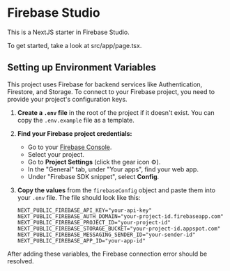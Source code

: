 # Firebase Studio

This is a NextJS starter in Firebase Studio.

To get started, take a look at src/app/page.tsx.

## Setting up Environment Variables

This project uses Firebase for backend services like Authentication, Firestore, and Storage. To connect to your Firebase project, you need to provide your project's configuration keys.

1.  **Create a `.env` file** in the root of the project if it doesn't exist. You can copy the `.env.example` file as a template.
2.  **Find your Firebase project credentials:**
    *   Go to your [Firebase Console](https://console.firebase.google.com/).
    *   Select your project.
    *   Go to **Project Settings** (click the gear icon ⚙️).
    *   In the "General" tab, under "Your apps", find your web app.
    *   Under "Firebase SDK snippet", select **Config**.
3.  **Copy the values** from the `firebaseConfig` object and paste them into your `.env` file. The file should look like this:

    ```
    NEXT_PUBLIC_FIREBASE_API_KEY="your-api-key"
    NEXT_PUBLIC_FIREBASE_AUTH_DOMAIN="your-project-id.firebaseapp.com"
    NEXT_PUBLIC_FIREBASE_PROJECT_ID="your-project-id"
    NEXT_PUBLIC_FIREBASE_STORAGE_BUCKET="your-project-id.appspot.com"
    NEXT_PUBLIC_FIREBASE_MESSAGING_SENDER_ID="your-sender-id"
    NEXT_PUBLIC_FIREBASE_APP_ID="your-app-id"
    ```

After adding these variables, the Firebase connection error should be resolved.
